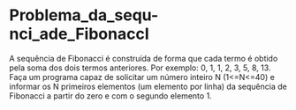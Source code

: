 # Problema_da_sequ-nci_ade_FibonaccI
A sequência de Fibonacci é construída de forma que cada termo é obtido pela soma dos
dois termos anteriores. Por exemplo: 0, 1, 1, 2, 3, 5, 8, 13. 
Faça um programa capaz de solicitar um número inteiro N (1<=N<=40) e informar os N
primeiros elementos (um elemento por linha) da sequência de Fibonacci a partir do zero e
com o segundo elemento 1.
